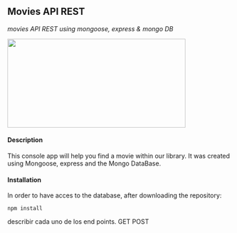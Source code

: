 ## Movies API REST 
_movies API REST using mongoose, express & mongo DB_

<img src="https://cdn.pixabay.com/photo/2019/04/24/21/55/cinema-4153289_960_720.jpg" width="400" height="200" />

#### Description
This console app will help you find a movie within our library. It was created using Mongoose, express and the Mongo DataBase.

#### Installation
In order to have acces to the database, after downloading the repository:
```
npm install
```
describir cada uno de los end points.
GET
POST
